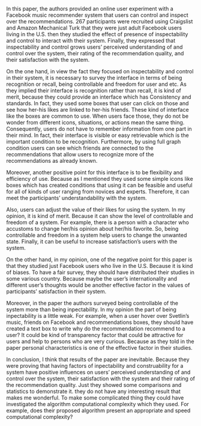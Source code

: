 
In this paper, the authors provided an online user experiment with a Facebook music recommender system that users can control and inspect over the recommendations. 267 participants were recruited using Craigslist and Amazon Mechanical Turk that they were just adult Facebook users living in the U.S. then they studied the effect of presence of inspectability and control to interact with their system. Finally, they expressed that inspectability and control grows users’ perceived understanding of and control over the system, their rating of the recommendation quality, and their satisfaction with the system.

On the one hand, in view the fact they focused on inspectability and control in their system, it is necessary to survey the interface in terms of being recognition or recall, being controllable and freedom for user and etc. As they implied their interface is recognition rather than recall, it is kind of merit, because they could provide an interface which has Consistency and standards. In fact, they used some boxes that user can click on those and see how her-his likes are linked to her-his friends. These kind of interface like the boxes are common to use. When users face those, they do not be wonder from different icons, situations, or actions mean the same thing. Consequently, users do not have to remember information from one part in their mind. In fact, their interface is visible or easy retrievable which is the important condition to be recognition. Furthermore, by using full graph condition users can see which friends are connected to the recommendations that allow users to recognize more of the recommendations as already known.

Moreover, another positive point for this interface is to be flexibility and efficiency of use. Because as I mentioned they used some simple icons like boxes which has created conditions that using it can be feasible and useful for all of kinds of user ranging from novices and experts. Therefore, it can meet the participants’ understandability with the system.

Also, users can adjust the value of their likes for using the system. In my opinion, it is kind of merit. Because it can show the level of controllable and freedom of a system. For example, there is a person with a character who accustoms to change her/his opinion about her/his favorite. So, being controllable and freedom in a system help users to change the unwanted state. Finally, it can be useful to increase satisfaction’s users with the system.

On the other hand, in my opinion, one of the negative point for this paper is that they studied just Facebook users who live in the U.S. Because it is kind of biases. To have a fair survey, they should have distributed their studies in some various country. Because maybe the user’s internationality and different user’s thoughts would be another effective factor in the values of participants’ satisfaction in their system.

Moreover, in the paper the authors surveyed being controllable of the system more than being inpectability. In my opinion the part of being inpectability is a little weak. For example, when a user hover over Svetlin’s music, friends on Facebook and recommendations boxes, they should have created a text box to write why do the recommendation recommend to a user? It could be kind of transparency factor that could be attractive for users and help to persons who are very curious. Because as they told in the paper personal characteristics is one of the effective factor in their studies.

In conclusion, I think that results of the paper are inevitable. Because they were proving that having factors of inpectability and construability for a system have positive influences on users’ perceived understanding of and control over the system, their satisfaction with the system and their rating of the recommendation quality. Just they showed some comparisons and statistics to demonstrate it. they do not have any interesting result that makes me wonderful. To make some complicated thing they could have investigated the algorithm computational complexity which they used. For example, does their proposed algorithm present an appropriate and speed computational complexity?
